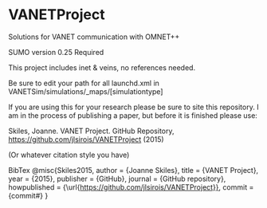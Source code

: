 VANETProject
============

Solutions for VANET communication with OMNET++

SUMO version 0.25 Required

This project includes inet & veins, no references needed.

Be sure to edit your path for all launchd.xml in VANETSim/simulations/_maps/[simulationtype]

If you are using this for your research please be sure to site this repository. I am in the process of publishing a paper, but before it is finished please use:

Skiles, Joanne. VANET Project. GitHub Repository, https://github.com/jlsirois/VANETProject (2015) 

(Or whatever citation style you have)

BibTex
@misc{Skiles2015,
  author = {Joanne Skiles},
  title = {VANET  Project},
  year = {2015},
  publisher = {GitHub},
  journal = {GitHub repository},
  howpublished = {\url{https://github.com/jlsirois/VANETProject}},
  commit = {commit#}
}

